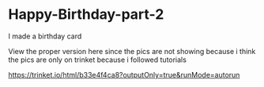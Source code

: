 # Happy-Birthday-part-2
I made a birthday card 

View the proper version here since the pics are not showing because i think the pics are only on trinket because i followed tutorials

https://trinket.io/html/b33e4f4ca8?outputOnly=true&runMode=autorun
